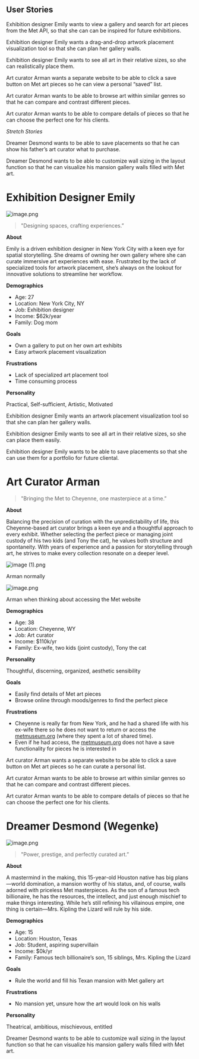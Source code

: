 ## User Stories

Exhibition designer Emily wants to view a gallery and search for art pieces from the Met API, so that she can can be inspired for future exhibitions.

Exhibition designer Emily wants a drag-and-drop artwork placement visualization tool so that she can plan her gallery walls.

Exhibition designer Emily wants to see all art in their relative sizes, so she can realistically place them.

Art curator Arman wants a separate website to be able to click a save button on Met art pieces so he can view a personal “saved” list.

Art curator Arman wants to be able to browse art within similar genres so that he can compare and contrast different pieces.

Art curator Arman wants to be able to compare details of pieces so that he can choose the perfect one for his clients.

*Stretch Stories*

Dreamer Desmond wants to be able to save placements so that he can show his father’s art curator what to purchase.

Dreamer Desmond wants to be able to customize wall sizing in the layout function so that he can visualize his mansion gallery walls filled with Met art.

# Exhibition Designer Emily

![image.png](attachment:b112b2a9-c7ef-4149-8394-02378f2b941c:image.png)

> "Designing spaces, crafting experiences.”
>

**About**

Emily is a driven exhibition designer in New York City with a keen eye for spatial storytelling. She dreams of owning her own gallery where she can curate immersive art experiences with ease. Frustrated by the lack of specialized tools for artwork placement, she’s always on the lookout for innovative solutions to streamline her workflow.

**Demographics**

- Age: 27
- Location: New York City, NY
- Job: Exhibition designer
- Income: $62k/year
- Family: Dog mom

**Goals**

- Own a gallery to put on her own art exhibits
- Easy artwork placement visualization

**Frustrations**

- Lack of specialized art placement tool
- Time consuming process

**Personality**

Practical, Self-sufficient, Artistic, Motivated

Exhibition designer Emily wants an artwork placement visualization tool so that she can plan her gallery walls.

Exhibition designer Emily wants to see all art in their relative sizes, so she can place them easily.

Exhibition designer Emily wants to be able to save placements so that she can use them for a portfolio for future cliental.

# Art Curator Arman

> "Bringing the Met to Cheyenne, one masterpiece at a time.”
>

**About**

Balancing the precision of curation with the unpredictability of life, this Cheyenne-based art curator brings a keen eye and a thoughtful approach to every exhibit. Whether selecting the perfect piece or managing joint custody of his two kids (and Tony the cat), he values both structure and spontaneity. With years of experience and a passion for storytelling through art, he strives to make every collection resonate on a deeper level.

![image (1).png](attachment:3a6787fa-04ce-48fc-9aae-78fdbfc1b6b3:image_(1).png)

Arman normally

![image.png](attachment:2b76e9c8-9698-4040-9be5-8749161bf715:image.png)

Arman when thinking about accessing the Met website

**Demographics**

- Age: 38
- Location: Cheyenne, WY
- Job: Art curator
- Income: $110k/yr
- Family: Ex-wife, two kids (joint custody), Tony the cat

**Personality**

Thoughtful, discerning, organized, aesthetic sensibility

**Goals**

- Easily find details of Met art pieces
- Browse online through moods/genres to find the perfect piece

**Frustrations**

- Cheyenne is really far from New York, and he had a shared life with his ex-wife there so he does not want to return or access the [metmuseum.org](http://metmuseum.org) (where they spent a lot of shared time).
- Even if he had access, the [metmuseum.org](http://metmuseum.org) does not have a save functionality for pieces he is interested in

Art curator Arman wants a separate website to be able to click a save button on Met art pieces so he can curate a personal list.

Art curator Arman wants to be able to browse art within similar genres so that he can compare and contrast different pieces.

Art curator Arman wants to be able to compare details of pieces so that he can choose the perfect one for his clients.

# Dreamer Desmond (Wegenke)

![image.png](attachment:3d33140b-4d08-4941-92ad-0474509b52a0:image.png)

> "Power, prestige, and perfectly curated art.”
>

**About**

A mastermind in the making, this 15-year-old Houston native has big plans—world domination, a mansion worthy of his status, and, of course, walls adorned with priceless Met masterpieces. As the son of a famous tech billionaire, he has the resources, the intellect, and just enough mischief to make things interesting. While he’s still refining his villainous empire, one thing is certain—Mrs. Kipling the Lizard will rule by his side.

**Demographics**

- Age: 15
- Location: Houston, Texas
- Job: Student, aspiring supervillain
- Income: $0k/yr
- Family: Famous tech billionaire’s son, 15 siblings, Mrs. Kipling the Lizard

**Goals**

- Rule the world and fill his Texan mansion with Met gallery art

**Frustrations**

- No mansion yet, unsure how the art would look on his walls

**Personality**

Theatrical, ambitious, mischievous, entitled

Dreamer Desmond wants to be able to customize wall sizing in the layout function so that he can visualize his mansion gallery walls filled with Met art.